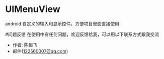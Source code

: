 # UIMenuView
android 自定义的输入和显示控件，方便项目里面直接使用

#问题反馈
在使用中有任何问题，欢迎反馈给我，可以用以下联系方式跟我交流

* 作者: 陈恒飞
* 邮件(122560007@qq.com)

